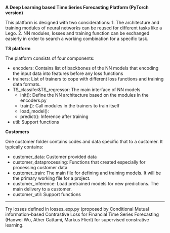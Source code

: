 **A Deep Learning based Time Series Forecasting Platform (PyTorch version)**

This platform is designed with two considerations: 1. The architecture and training modules of neural networks
can be reused for different tasks like a Lego. 2. NN modules, losses and training function can be exchanged easierly in order to search a working combination for a specific task.

**TS platform**

The platform consists of four components: 
- encoders: Contains list of backbones of the NN models that encoding the input data into features before any loss functions
- trainers: List of trainers to cope with different loss functions and training data formats.
- TS_classifer&TS_regressor: The main interface of NN models
  - init(): Define the NN architecture based on the modules in the encoders.py
  - train(): Call modules in the trainers to train itself
  - load_model(): 
  - predict(): Inference after training
- util: Support functions

**Customers**

One customer folder contains codes and data specific that to a customer. It typically 
contains:
- customer_data: Customer provided data
- customer_dataprocessing: Functions that created especially for processing customer data
- customer_train:  The main file for defining and 
training models. It will be the primary working file for a project.
- customer_inference: Load pretrained models for new predictions. The main delivery to a customer.
- customer_util: Support functions

-----------------------------------------------------------------------------------------------------------------------------
Try losses defined in losses_exp.py (proposed by Conditional Mutual information-based Contrastive Loss for Financial Time Series Forecasting (Hanwei Wu, Ather Gattami, Markus Flierl) for supervised constrative learning.
